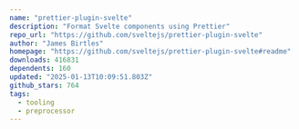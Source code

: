 ```yaml
---
name: "prettier-plugin-svelte"
description: "Format Svelte components using Prettier"
repo_url: "https://github.com/sveltejs/prettier-plugin-svelte"
author: "James Birtles"
homepage: "https://github.com/sveltejs/prettier-plugin-svelte#readme"
downloads: 416831
dependents: 160
updated: "2025-01-13T10:09:51.803Z"
github_stars: 764
tags: 
  - tooling
  - preprocessor
---
```

